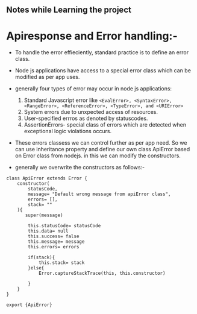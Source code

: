 ## Notes while Learning the project 


# Apiresponse and Error handling:-

* To handle the error effieciently, standard practice is to define an error class.
* Node js applications have access to a special error class which can be modified as per app uses.

* generally four types of error may occur in node js applications:
    1. Standard Javascript error like `<EvalError>, <SyntaxError>, <RangeError>, <ReferenceError>, <TypeError>, and <URIError>`
    2. System errors due to unxpected access of resources.
    3. User-specified errros as denoted by statuscodes.
    4. AssertionErrors- special class of errors which are detected when exceptional logic violations occurs.

* These errors classess we can control further as per app need. So we can use inheritance property and define our own class ApiError based on Error class from nodejs. in this we can modify the constructors.
* generally we overwrite the constructors as follows:- 
```
class ApiError extends Error {
    constructor(
        statusCode,
        message= "Default wrong message from apiError class",
        errors= [],
        stack= ""
    ){
       super(message)
       
        this.statusCode= statusCode
        this.data= null
        this.success= false
        this.message= message
        this.errors= errors 

        if(stack){
            this.stack= stack
        }else{
            Error.captureStackTrace(this, this.constructor)

        }
    }
}

export {ApiError}
```